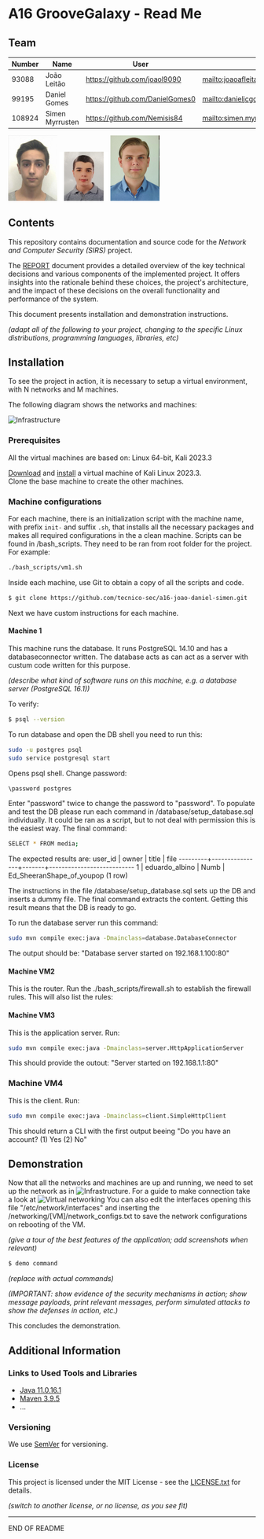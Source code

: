 # A16 GrooveGalaxy - Read Me

<!-- this is an instruction line; after you follow the instruction, delete the corresponding line. Do the same for all instruction lines! -->



## Team

| Number | Name              | User                             | E-mail                                       |
| -------|-------------------|----------------------------------| ---------------------------------------------|
| 93088  | João Leitão       | <https://github.com/joaol9090>   | <mailto:joaoafleitao@tecnico.ulisboa.pt>     |
| 99195  | Daniel Gomes      | <https://github.com/DanielGomes0>| <mailto:danieljcgomes@tecnico.ulisboa.pt>    |
| 108924 | Simen Myrrusten   | <https://github.com/Nemisis84>   | <mailto:simen.myrrusten@tecnico.ulisboa.pt>  |



![João](img/ist193088.jpg) ![Daniel](img/ist199195.png) ![Simen](img/ist1108924.png)


## Contents

This repository contains documentation and source code for the *Network and Computer Security (SIRS)* project.

The [REPORT](REPORT.md) document provides a detailed overview of the key technical decisions and various components of the implemented project.
It offers insights into the rationale behind these choices, the project's architecture, and the impact of these decisions on the overall functionality and performance of the system.

This document presents installation and demonstration instructions.

*(adapt all of the following to your project, changing to the specific Linux distributions, programming languages, libraries, etc)*

## Installation

To see the project in action, it is necessary to setup a virtual environment, with N networks and M machines.  

The following diagram shows the networks and machines:

![Infrastructure](https://github.com/tecnico-sec/a16-joao-daniel-simen/blob/main/network/Infrastructure.png)

### Prerequisites

All the virtual machines are based on: Linux 64-bit, Kali 2023.3  

[Download](https://cdimage.kali.org/) and [install](https://github.com/tecnico-sec/Setup/blob/master/KaliSetup.md) a virtual machine of Kali Linux 2023.3.  
Clone the base machine to create the other machines.

### Machine configurations

For each machine, there is an initialization script with the machine name, with prefix `init-` and suffix `.sh`, that installs all the necessary packages and makes all required configurations in the a clean machine. Scripts can be found in /bash_scripts. They need to be ran from root folder for the project. For example:
```sh
./bash_scripts/vm1.sh
```

Inside each machine, use Git to obtain a copy of all the scripts and code.

```sh
$ git clone https://github.com/tecnico-sec/a16-joao-daniel-simen.git
```

Next we have custom instructions for each machine.

#### Machine 1

This machine runs the database. It runs PostgreSQL 14.10 and has a databaseconnector written. The database acts as can act as a server with custum code written for this purpose. 

*(describe what kind of software runs on this machine, e.g. a database server (PostgreSQL 16.1))*

To verify:

```sh
$ psql --version
```

To run database and open the DB shell you need to run this: 
```sh
sudo -u postgres psql
sudo service postgresql start
```
Opens psql shell. Change password:
```sh
\password postgres
```
Enter "password" twice to change the password to "password". To populate and test the DB please run each command in /database/setup_database.sql individually. It could be ran as a script, but to not deal with permission this is the easiest way. The final command:

```sh
SELECT * FROM media;
```

The expected results are:
 user_id |     owner      | title |           file
---------+----------------+-------+---------------------------
       1 | eduardo_albino | Numb  | Ed_SheeranShape_of_youpop
(1 row)

The instructions in the file /database/setup_database.sql sets up the DB and inserts a dummy file. The final command extracts the content. Getting this result means that the DB is ready to go. 

To run the database server run this command:
```sh
sudo mvn compile exec:java -Dmainclass=database.DatabaseConnector
```
The output should be: "Database server started on 192.168.1.100:80"

#### Machine VM2

This is the router. Run the ./bash_scripts/firewall.sh to establish the firewall rules. This will also list the rules: 

#### Machine VM3

This is the application server. Run:
```sh
sudo mvn compile exec:java -Dmainclass=server.HttpApplicationServer
```
This should provide the outout: "Server started on 192.168.1.1:80"

### Machine VM4

This is the client. Run:
```sh
sudo mvn compile exec:java -Dmainclass=client.SimpleHttpClient
```
This should return a CLI with the first output beeing "Do you have an account? (1) Yes  (2) No"

## Demonstration

Now that all the networks and machines are up and running, we need to set up the network as in ![Infrastructure](https://github.com/tecnico-sec/a16-joao-daniel-simen/blob/main/network/Infrastructure.png). For a guide to make connection take a look at ![Virtual networking](https://github.com/tecnico-sec/Virtual-Networking) You can also edit the interfaces opening this file "/etc/network/interfaces" and inserting the /networking/[VM]/network_configs.txt to save the network configurations on rebooting of the VM.

*(give a tour of the best features of the application; add screenshots when relevant)*

```sh
$ demo command
```

*(replace with actual commands)*

*(IMPORTANT: show evidence of the security mechanisms in action; show message payloads, print relevant messages, perform simulated attacks to show the defenses in action, etc.)*

This concludes the demonstration.

## Additional Information

### Links to Used Tools and Libraries

- [Java 11.0.16.1](https://openjdk.java.net/)
- [Maven 3.9.5](https://maven.apache.org/)
- ...

### Versioning

We use [SemVer](http://semver.org/) for versioning.  

### License

This project is licensed under the MIT License - see the [LICENSE.txt](LICENSE.txt) for details.

*(switch to another license, or no license, as you see fit)*

----
END OF README
